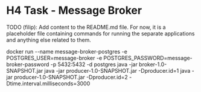 # H4 Task - Message Broker
TODO (filip): Add content to the README.md file.
For now, it is a placeholder file containing commands for running the separate applications and
anything else related to them.

docker run --name message-broker-postgres -e POSTGRES_USER=message-broker -e POSTGRES_PASSWORD=message-broker-password -p 5432:5432 -d postgres
java -jar broker-1.0-SNAPSHOT.jar
java -jar producer-1.0-SNAPSHOT.jar -Dproducer.id=1
java -jar producer-1.0-SNAPSHOT.jar -Dproducer.id=2 -Dtime.interval.milliseconds=3000